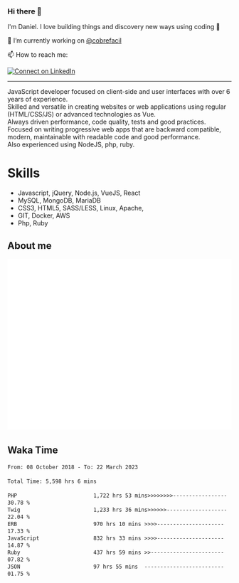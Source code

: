 ### Hi there 👋

I'm Daniel. I love building things and discovery new ways using coding :raised_hands: 

🔭 I’m currently working on [@cobrefacil](https://www.cobrefacil.com.br/)

📫 How to reach me:

[![Connect on LinkedIn](https://img.shields.io/badge/--linkedin?label=LinkedIn&logo=LinkedIn&style=social)](https://www.linkedin.com/in/daniel-cerverizzo/)

---

JavaScript developer focused on client-side and user interfaces with over 6 years of experience.  
Skilled and versatile in creating websites or web applications using regular (HTML/CSS/JS) or advanced technologies as Vue.  
Always driven performance, code quality, tests and good practices.  
 Focused on writing progressive web apps that are backward compatible, modern, maintainable with readable code and good performance.  
Also experienced using NodeJS, php, ruby. 


# Skills

 - Javascript, jQuery, Node.js, VueJS, React
 - MySQL, MongoDB, MariaDB    
 - CSS3, HTML5, SASS/LESS,  Linux, Apache,
 - GIT, Docker, AWS
 - Php, Ruby

## About me

![Metrics](/github-metrics.svg)

## Waka Time

<!--START_SECTION:waka-->

```text
From: 08 October 2018 - To: 22 March 2023

Total Time: 5,598 hrs 6 mins

PHP                        1,722 hrs 53 mins>>>>>>>>-----------------   30.78 %
Twig                       1,233 hrs 36 mins>>>>>>-------------------   22.04 %
ERB                        970 hrs 10 mins >>>>---------------------   17.33 %
JavaScript                 832 hrs 33 mins >>>>---------------------   14.87 %
Ruby                       437 hrs 59 mins >>-----------------------   07.82 %
JSON                       97 hrs 55 mins  -------------------------   01.75 %
```

<!--END_SECTION:waka-->


